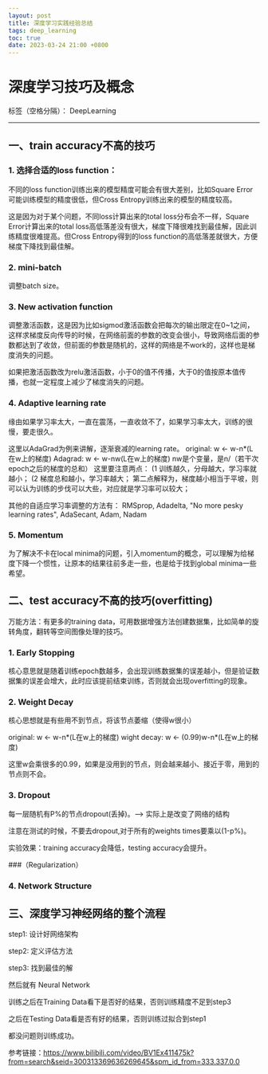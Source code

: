 ```yaml
---
layout: post
title: 深度学习实践经验总结
tags: deep_learning
toc: true
date: 2023-03-24 21:00 +0800
---
```



# 深度学习技巧及概念

标签（空格分隔）： DeepLearning

---


## 一、train accuracy不高的技巧

### 1. 选择合适的loss function：

不同的loss function训练出来的模型精度可能会有很大差别，比如Square Error可能训练模型的精度很低，但Cross Entropy训练出来的模型的精度较高。

这是因为对于某个问题，不同loss计算出来的total loss分布会不一样，Square Error计算出来的total loss高低落差没有很大，梯度下降很难找到最佳解，因此训练精度很难提高。但Cross Entropy得到的loss function的高低落差就很大，方便梯度下降找到最佳解。
    
### 2. mini-batch

调整batch size。

### 3. New activation function

调整激活函数，这是因为比如sigmod激活函数会把每次的输出限定在0~1之间，这样求梯度反向传导的时候，在网络前面的参数的改变会很小，导致网络后面的参数都达到了收敛，但前面的参数是随机的，这样的网络是不work的，这样也是梯度消失的问题。

如果把激活函数改为relu激活函数，小于0的值不传播，大于0的值按原本值传播，也就一定程度上减少了梯度消失的问题。

### 4. Adaptive learning rate

缘由如果学习率太大，一直在震荡，一直收敛不了，如果学习率太大，训练的很慢，要走很久。

这里以AdaGrad为例来讲解，逐渐衰减的learning rate。
original: w <- w-n*(L在w上的梯度)
Adagrad:  w <- w-nw(L在w上的梯度)
nw是个变量，是n/（若干次epoch之后的梯度的总和）
这里要注意两点：
(1 训练越久，分母越大，学习率就越小；
(2 梯度总和越小，学习率越大；
第二点解释为，梯度越小相当于平坡，则可以认为训练的步伐可以大些，对应就是学习率可以较大；

其他的自适应学习率调整的方法有：
RMSprop, Adadelta, "No more pesky learning rates", AdaSecant, Adam, Nadam

### 5. Momentum

为了解决不卡在local minima的问题，引入momentum的概念，可以理解为给梯度下降一个惯性，让原本的结果往前多走一些，也是给于找到global minima一些希望。


## 二、test accuracy不高的技巧(overfitting)

万能方法：有更多的training data，可用数据增强方法创建数据集，比如简单的旋转角度，翻转等空间图像处理的技巧。

### 1. Early Stopping

核心意思就是随着训练epoch数越多，会出现训练数据集的误差越小，但是验证数据集的误差会增大，此时应该提前结束训练，否则就会出现overfitting的现象。


### 2. Weight Decay

核心思想就是有些用不到节点，将该节点萎缩（使得w很小）

original:     w <- w-n*(L在w上的梯度)
wight decay:  w <- (0.99)w-n*(L在w上的梯度)

这里w会乘很多的0.99，如果是没用到的节点，则会越来越小、接近于零，用到的节点则不会。

### 3. Dropout

每一层随机有P%的节点dropout(丢掉)。--> 实际上是改变了网络的结构

注意在测试的时候，不要去dropout,对于所有的weights times要乘以(1-p%)。

实验效果：training accuracy会降低，testing accuracy会提升。

###（Regularization）


### 4. Network Structure

## 三、深度学习神经网络的整个流程

step1: 设计好网络架构

step2: 定义评估方法

step3: 找到最佳的解

然后就有 Neural Network

训练之后在Training Data看下是否好的结果，否则训练精度不足到step3

之后在Testing Data看是否有好的结果，否则训练过拟合到step1

都没问题则训练成功。


参考链接：https://www.bilibili.com/video/BV1Ex411475k?from=search&seid=300313369636269645&spm_id_from=333.337.0.0

